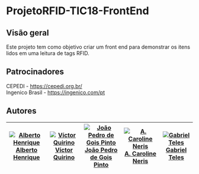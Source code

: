 # ProjetoRFID-TIC18-FrontEnd

## Visão geral
Este projeto tem como objetivo criar um front end para demonstrar os itens lidos em uma leitura de tags RFID.

## Patrocinadores
CEPEDI - https://cepedi.org.br/  
Ingenico Brasil - https://ingenico.com/pt

## Autores

| [![Alberto Henrique](https://avatars.githubusercontent.com/u/81397160?v=4&s=115)](https://github.com/albertolunia) <br> [Alberto Henrique](https://github.com/albertolunia) | [![Víctor Quirino](https://avatars.githubusercontent.com/u/51959432?v=4&s=115)](https://github.com/VictorSMQuirino) <br> [Víctor Quirino](https://github.com/VictorSMQuirino) | [![João Pedro de Gois Pinto](https://avatars.githubusercontent.com/u/32523778?v=4&s=115)](https://github.com/joaopedropinto) <br> [João Pedro de Gois Pinto](https://github.com/joaopedropinto) | [![A. Caroline Neris](https://avatars.githubusercontent.com/u/85597024?s=96&v=4)](https://github.com/CarolineNeris) <br> [A. Caroline Neris](https://github.com/CarolineNeris) | [![Gabriel Teles](https://avatars.githubusercontent.com/u/133235279?v=4&s=115)](https://github.com/GabrielTeles3710) <br> [Gabriel Teles](https://github.com/GabrielTeles3710) |
| :---: | :---: | :---: | :---: | :---: |

